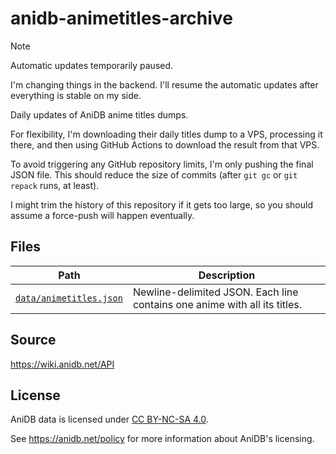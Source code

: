 # anidb-animetitles-archive

> [!NOTE]
>
> Automatic updates temporarily paused.
>
> I'm changing things in the backend. I'll resume the automatic updates
> after everything is stable on my side.

Daily updates of AniDB anime titles dumps.

For flexibility, I'm downloading their daily titles dump to a VPS,
processing it there, and then using GitHub Actions to download the
result from that VPS.

To avoid triggering any GitHub repository limits, I'm only pushing the
final JSON file. This should reduce the size of commits (after `git gc`
or `git repack` runs, at least).

I might trim the history of this repository if it gets too large, so you
should assume a force-push will happen eventually.

## Files

| Path | Description |
|---|---|
| [`data/animetitles.json`](https://raw.githubusercontent.com/c032/anidb-animetitles-archive/main/data/animetitles.json) | Newline-delimited JSON. Each line contains one anime with all its titles. |

## Source

<https://wiki.anidb.net/API>

## License

AniDB data is licensed under
[CC BY-NC-SA 4.0](https://creativecommons.org/licenses/by-nc-sa/4.0/).

See <https://anidb.net/policy> for more information about AniDB's
licensing.
